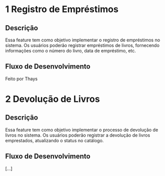 # 1 Registro de Empréstimos

## Descrição
Essa feature tem como objetivo implementar o registro de empréstimos no sistema. Os usuários poderão registrar empréstimos de livros, fornecendo informações como o número do livro, data de empréstimo, etc.

## Fluxo de Desenvolvimento

Feito por Thays

# 2 Devolução de Livros

## Descrição
Essa feature tem como objetivo implementar o processo de devolução de livros no sistema. Os usuários poderão registrar a devolução de livros emprestados, atualizando o status no catálogo.


## Fluxo de Desenvolvimento
[...]
